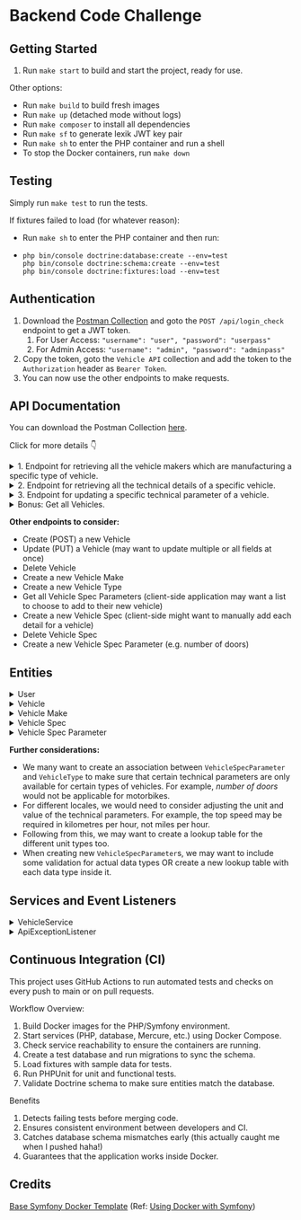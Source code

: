 # Backend Code Challenge

## Getting Started

1. Run `make start` to build and start the project, ready for use.

Other options:
- Run `make build` to build fresh images
- Run `make up` (detached mode without logs)
- Run `make composer` to install all dependencies
- Run `make sf` to generate lexik JWT key pair
- Run `make sh` to enter the PHP container and run a shell
- To stop the Docker containers, run `make down`

## Testing

Simply run `make test` to run the tests.

If fixtures failed to load (for whatever reason):
- Run `make sh` to enter the PHP container and then run:
- ```
  php bin/console doctrine:database:create --env=test
  php bin/console doctrine:schema:create --env=test
  php bin/console doctrine:fixtures:load --env=test
  ```

## Authentication

1. Download the [Postman Collection](https://github.com/jack-the-creator/vehicle-api-docker/blob/main/vehicle-api.postman_collection.json) and goto the `POST /api/login_check` endpoint to get a JWT token. 
   1. For User Access: `"username": "user", "password": "userpass"`
   2. For Admin Access: `"username": "admin", "password": "adminpass"` 
2. Copy the token, goto the `Vehicle API` collection and add the token to the `Authorization` header as `Bearer Token`.
3. You can now use the other endpoints to make requests.


## API Documentation
You can download the Postman Collection [here](https://github.com/jack-the-creator/vehicle-api-docker/blob/main/vehicle-api.postman_collection.json).

Click for more details 👇

<details>
<summary>1. Endpoint for retrieving all the vehicle makers which are manufacturing a specific type of vehicle.  </summary>

**GET** `/api/make`

**SECURITY**: `ROLE_USER`

Query parameter:
- type

Accepted vehicle types: `[ "car", "motorbike", "truck" ]`

Example:
```
/api/make?type=car
```
Expected response:
```
[
    {
        "id": 1,
        "name": "ford"
    },
    {
        "id": 2,
        "name": "honda"
    },
    {
        "id": 3,
        "name": "toyota"
    }
]
```
</details>

<details>
<summary>2. Endpoint for retrieving all the technical details of a specific vehicle. </summary>

**GET** `/api/vehicle/{id}`

**SECURITY**: `ROLE_USER`

Route parameter:
- `id` where this is the Id of the Vehicle whose details you want to see

Example:
```
/api/vehicle/1
```
Expected response:
```
{
    "id": 1,
    "name": "Mustang GT",
    "year": 2020,
    "make": {
        "id": 1,
        "name": "ford"
    },
    "type": {
        "id": 1,
        "name": "car"
    },
    "vehicleSpecs": [
        {
            "id": 31,
            "value": "155",
            "specParameter": {
                "id": 31,
                "name": "top_speed",
                "unit": "mph"
            }
        },
        // etc
    ]
}
```
</details>

<details>
<summary>3. Endpoint for updating a specific technical parameter of a vehicle. </summary>

**PATCH** `/api/vehicle/{id}/specs/{parameterName}`

**SECURITY**: `ROLE_ADMIN`

Route parameter:
- `id` Id of the Vehicle
- `parameterName` Name of the technical parameter to be updated

Accepted parameter names: `[ 
'top_speed',
'horsepower',
'torque',
'engine_capacity',
'fuel_type',
'transmission',
'weight',
'length',
'width',
'height' ]`



Request body:
- `value` New value of the technical parameter

Example:
```
/api/vehicle/1/specs/top_speed

{
    "value": "150"
}
```
Expected response:
```
{
    "id": 1,
    "value": "150",
    "vehicle": {
        "id": 1
    },
    "specParameter": {
        "id": 1,
        "name": "top_speed",
        "unit": "mph",
        "datatype": "int"
    }
}
```
</details>

<details>
<summary>Bonus: Get all Vehicles.  </summary>

**GET** `/api/vehicles`

**SECURITY**: `ROLE_USER`

Created this endpoint super quickly to get all vehicles for testing purposes.

Example:
```
/api/vehicles
```
Expected response:
```
[
    {
        "id": 1,
        "name": "Mustang GT",
        "year": 2020,
        "make": {
            "id": 1,
            "name": "ford"
        },
        "type": {
            "id": 1,
            "name": "car"
        }
    },
    // etc
]
```
</details>

**Other endpoints to consider:**
- Create (POST) a new Vehicle
- Update (PUT) a Vehicle (may want to update multiple or all fields at once)
- Delete Vehicle
- Create a new Vehicle Make
- Create a new Vehicle Type
- Get all Vehicle Spec Parameters (client-side application may want a list to choose to add to their new vehicle)
- Create a new Vehicle Spec (client-side might want to manually add each detail for a vehicle)
- Delete Vehicle Spec
- Create a new Vehicle Spec Parameter (e.g. number of doors)

## Entities
<details>
<summary>User</summary>

The `Vehicle` class is a simple class used for authentication.

- id (int)
- username (string)
- password (string)
- roles (`ROLE_USER` and `ROLE_ADMIN`)
</details>

<details>
<summary>Vehicle</summary>

The `Vehicle` class holds some basic details of a vehicle; linking to the `VehicleMake` and `VehicleType` classes.

- id (int)
- name (string)
- year (int)
- make (ManyToOne with VehicleMake)
- type (ManyToOne with VehicleType)
- vehicleSpecs (OneToMany with VehicleSpec)
</details>

<details>
<summary>Vehicle Make</summary>

The `VehicleMake` class simply contains the name of the vehicle manufacturer.

- id (int)
- name (string)
- vehicles (OneToMany with Vehicle)
</details>

<details>
<summary>Vehicle Spec</summary>

The `VehicleSpec` class holds the value of a technical parameter for a vehicle, 
linked to one specific parameter (unit of measure) from the `VehicleSpecParameter` class.

- id (int)
- value (string)
- vehicle (ManyToOne with Vehicle)
- specParameter (ManyToOne with VehicleSpecParameter)
</details>

<details>
<summary>Vehicle Spec Parameter</summary>

The `VehicleSpecParameter` class is to be treated as a lookup table for technical parameters and their corresponding units and data types. 

All types of technical parameters that a vehicle can have are stored in this table. For example, top speed, horsepower, torque etc. When a new technical parameter is needed, it should be added to this table.

The data type is used to validate the value of the technical parameter (stored in the `VehicleSpec` class) to ensure the data is of the correct type. With top speed for example, we want `100` not `one hundred`!

You can see this custom validation in action in the `ValidVehicleSpecValue` constraint and `VehicleSpecValueValidator` validator.

- id (int)
- name (string)
- unit (string)
- datatype (string)
- vehicleSpecs (OneToMany with VehicleSpec)
</details>

**Further considerations:**
- We many want to create an association between `VehicleSpecParameter` and `VehicleType` to make sure that certain technical parameters are only available for certain types of vehicles. For example, *number of doors* would not be applicable for motorbikes.
- For different locales, we would need to consider adjusting the unit and value of the technical parameters. For example, the top speed may be required in kilometres per hour, not miles per hour.
- Following from this, we may want to create a lookup table for the different unit types too.
- When creating new `VehicleSpecParameter`s, we may want to include some validation for actual data types OR create a new lookup table with each data type inside it.

## Services and Event Listeners
<details>
<summary>VehicleService</summary>

The VehicleService class is responsible for handling and updating Vehicle data. 
It does not handle responses but throws exceptions when necessary (and these are caught by the ApiExceptionListener to
return the relevant status code and message).

This class only depends on what is needed (EntityManagerInterface and ValidatorInterface) and makes it very easy to test.
See VehicleServiceTest for examples.
</details>

<details>
<summary>ApiExceptionListener</summary>

This is something new I tried during this challenge. 
Typically, when validating route/query parameters and the request body, I would do `instanceof` checks throughout the 
endpoint method itself or validate and throw exceptions in the service classes; further handling them with a try/catch 
in the endpoint method and returning the relevant status code and message.

Due to there being lots of similar checks for valid and existing entities, I decided to create a custom event listener 
that would handle all thrown exceptions and would return the relevant status code and message.

This follows SOLID principles, making it easy to expand upon and maintain when throwing new exceptions.
It also helped with reducing the complexity and amount of code in the endpoint methods and removing the need for 
try/catch blocks altogether!

</details>

## Continuous Integration (CI)

This project uses GitHub Actions to run automated tests and checks on every push to main or on pull requests.

Workflow Overview:

1. Build Docker images for the PHP/Symfony environment.
2. Start services (PHP, database, Mercure, etc.) using Docker Compose.
3. Check service reachability to ensure the containers are running.
4. Create a test database and run migrations to sync the schema.
5. Load fixtures with sample data for tests.
6. Run PHPUnit for unit and functional tests.
7. Validate Doctrine schema to make sure entities match the database.

Benefits

1. Detects failing tests before merging code.
2. Ensures consistent environment between developers and CI.
3. Catches database schema mismatches early (this actually caught me when I pushed haha!)
4. Guarantees that the application works inside Docker.

## Credits

[Base Symfony Docker Template](https://github.com/dunglas/symfony-docker) (Ref: [Using Docker with Symfony](https://symfony.com/doc/current/setup/docker.html))
